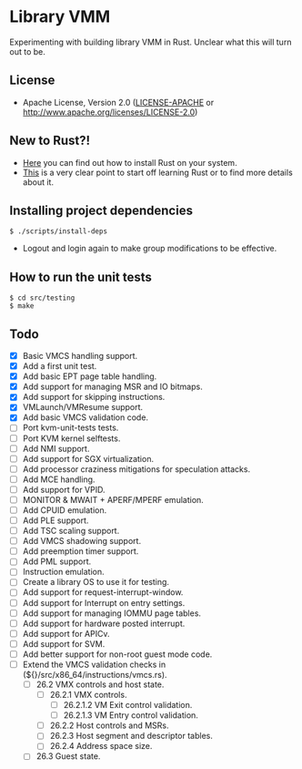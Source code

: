 # Library VMM

Experimenting with building library VMM in Rust. Unclear what this will turn out to be.

## License

 * Apache License, Version 2.0
   ([LICENSE-APACHE](LICENSE-APACHE) or http://www.apache.org/licenses/LICENSE-2.0)


## New to Rust?!
 - [Here](https://www.rust-lang.org/tools/install) you can find out how to install Rust on your system.
 - [This](https://www.rust-lang.org/learn) is a very clear point to start off learning Rust or to find more details about it.


## Installing project dependencies 
```
$ ./scripts/install-deps
```

- Logout and login again to make group modifications to be effective.

## How to run the unit tests
```
$ cd src/testing
$ make
```


## Todo

- [x] Basic VMCS handling support.
- [x] Add a first unit test.
- [x] Add basic EPT page table handling.
- [x] Add support for managing MSR and IO bitmaps.
- [x] Add support for skipping instructions.
- [x] VMLaunch/VMResume support.
- [x] Add basic VMCS validation code.
- [ ] Port kvm-unit-tests tests.
- [ ] Port KVM kernel selftests.
- [ ] Add NMI support.
- [ ] Add support for SGX virtualization.
- [ ] Add processor craziness mitigations for speculation attacks.
- [ ] Add MCE handling.
- [ ] Add support for VPID.
- [ ] MONITOR & MWAIT + APERF/MPERF emulation.
- [ ] Add CPUID emulation.
- [ ] Add PLE support.
- [ ] Add TSC scaling support.
- [ ] Add VMCS shadowing support.
- [ ] Add preemption timer support.
- [ ] Add PML support.
- [ ] Instruction emulation.
- [ ] Create a library OS to use it for testing.
- [ ] Add support for request-interrupt-window.
- [ ] Add support for Interrupt on entry settings.
- [ ] Add support for managing IOMMU page tables.
- [ ] Add support for hardware posted interrupt.
- [ ] Add support for APICv.
- [ ] Add support for SVM.
- [ ] Add better support for non-root guest mode code.
- [ ] Extend the VMCS validation checks in (${}/src/x86_64/instructions/vmcs.rs).
  - [ ] 26.2 VMX controls and host state.
    - [ ] 26.2.1 VMX controls.
      - [ ] 26.2.1.2 VM Exit control validation.
      - [ ] 26.2.1.3 VM Entry control validation.
    - [ ] 26.2.2 Host controls and MSRs.
    - [ ] 26.2.3 Host segment and descriptor tables.
    - [ ] 26.2.4 Address space size.
  - [ ] 26.3 Guest state.

